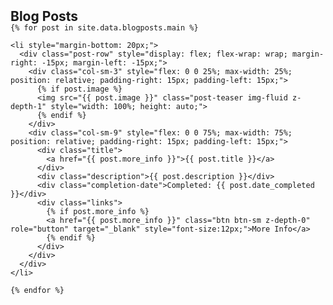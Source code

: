 <h2 id="blogposts" style="margin: 2px 0px -15px;">Blog Posts</h2>

<div class="blogposts" style="width: 100%; margin: 0;">
  <ol class="blogposts-list" style="padding: 0; list-style: none;">

    {% for post in site.data.blogposts.main %}

    <li style="margin-bottom: 20px;">
      <div class="post-row" style="display: flex; flex-wrap: wrap; margin-right: -15px; margin-left: -15px;">
        <div class="col-sm-3" style="flex: 0 0 25%; max-width: 25%; position: relative; padding-right: 15px; padding-left: 15px;">
          {% if post.image %} 
          <img src="{{ post.image }}" class="post-teaser img-fluid z-depth-1" style="width: 100%; height: auto;">
          {% endif %}
        </div>
        <div class="col-sm-9" style="flex: 0 0 75%; max-width: 75%; position: relative; padding-right: 15px; padding-left: 15px;">
          <div class="title">
            <a href="{{ post.more_info }}">{{ post.title }}</a>
          </div>
          <div class="description">{{ post.description }}</div>
          <div class="completion-date">Completed: {{ post.date_completed }}</div>
          <div class="links">
            {% if post.more_info %} 
            <a href="{{ post.more_info }}" class="btn btn-sm z-depth-0" role="button" target="_blank" style="font-size:12px;">More Info</a>
            {% endif %}
          </div>
        </div>
      </div>
    </li>

    {% endfor %}

  </ol>
</div>
